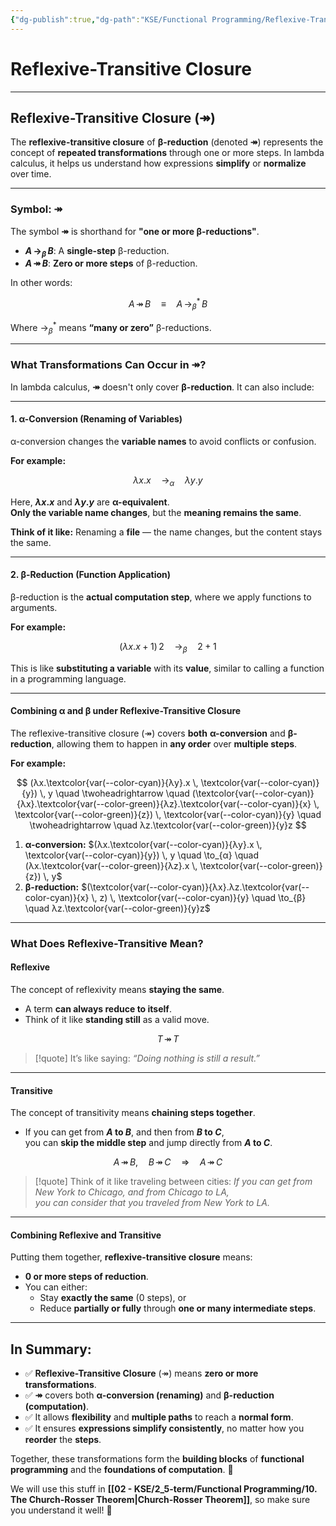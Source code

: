 ```yaml
---
{"dg-publish":true,"dg-path":"KSE/Functional Programming/Reflexive-Transitive Closure.md","permalink":"/kse/functional-programming/reflexive-transitive-closure/","tags":["kse"],"created":"2025-02-19T00:07:54.706+02:00","updated":"2025-02-19T00:55:08.632+02:00"}
---
```



# Reflexive-Transitive Closure

---

## Reflexive-Transitive Closure (**$\twoheadrightarrow$**)

The **reflexive-transitive closure** of **β-reduction** (denoted **$\twoheadrightarrow$**) represents the concept of **repeated transformations** through one or more steps. In lambda calculus, it helps us understand how expressions **simplify** or **normalize** over time.

---

### Symbol: $\twoheadrightarrow$

The symbol **$\twoheadrightarrow$** is shorthand for **"one or more β-reductions"**.

- **$A \, \to_{\beta} \, B$**: A **single-step** β-reduction.
- **$A \, \twoheadrightarrow \, B$**: **Zero or more steps** of β-reduction.

In other words:

$$
A \, \twoheadrightarrow \, B \quad \equiv \quad A \, \to_{\beta}^* \, B
$$

Where $\to_{\beta}^*$ means **“many or zero”** β-reductions.

---

### What Transformations Can Occur in $\twoheadrightarrow$?

In lambda calculus, **$\twoheadrightarrow$** doesn't only cover **β-reduction**. It can also include:

---

#### 1. α-Conversion (Renaming of Variables)

α-conversion changes the **variable names** to avoid conflicts or confusion.

<strong><span style="color: var(--color-green);">For example:</span></strong>

$$
λx. x \quad \to_{α} \quad λy. y
$$

Here, **$λx.x$** and **$λy.y$** are **α-equivalent**.  
**Only the variable name changes**, but the **meaning remains the same**.

**Think of it like:** Renaming a **file** — the name changes, but the content stays the same.

---

#### 2. β-Reduction (Function Application)

β-reduction is the **actual computation step**, where we apply functions to arguments.

<strong><span style="color: var(--color-green);">For example:</span></strong>

$$
(λx.x+1) \, 2 \quad \to_{β} \quad 2+1
$$

This is like **substituting a variable** with its **value**, similar to calling a function in a programming language.

---

#### Combining α and β under Reflexive-Transitive Closure

The reflexive-transitive closure ($\twoheadrightarrow$) covers **both** **α-conversion** and **β-reduction**, allowing them to happen in **any order** over **multiple steps**.

<strong><span style="color: var(--color-green);">For example:</span></strong>

$$
(λx.\textcolor{var(--color-cyan)}{λy}.x \, \textcolor{var(--color-cyan)}{y}) \, y
\quad
\twoheadrightarrow
\quad
(\textcolor{var(--color-cyan)}{λx}.\textcolor{var(--color-green)}{λz}.\textcolor{var(--color-cyan)}{x} \, \textcolor{var(--color-green)}{z}) \, \textcolor{var(--color-cyan)}{y}
\quad
\twoheadrightarrow
\quad
λz.\textcolor{var(--color-green)}{y}z
$$

1. **α-conversion:** $(λx.\textcolor{var(--color-cyan)}{λy}.x \, \textcolor{var(--color-cyan)}{y}) \, y \quad \to_{α} \quad (λx.\textcolor{var(--color-green)}{λz}.x \, \textcolor{var(--color-green)}{z}) \, y$
2. **β-reduction:** $(\textcolor{var(--color-cyan)}{λx}.λz.\textcolor{var(--color-cyan)}{x} \, z) \, \textcolor{var(--color-cyan)}{y} \quad \to_{β} \quad λz.\textcolor{var(--color-green)}{y}z$

---

### What Does Reflexive-Transitive Mean?

#### Reflexive

The concept of reflexivity means **staying the same**.

- A term **can always reduce to itself**.
- Think of it like **standing still** as a valid move.

$$
T \, \twoheadrightarrow \, T
$$

>[!quote] It’s like saying:
> _“Doing nothing is still a result.”_

---

#### Transitive

The concept of transitivity means **chaining steps together**.

- If you can get from **$A$ to $B$**, and then from **$B$ to $C$**,  
  you can **skip the middle step** and jump directly from **$A$ to $C$**.

$$
A \, \twoheadrightarrow \, B, \quad B \, \twoheadrightarrow \, C \quad \Rightarrow \quad A \, \twoheadrightarrow \, C
$$

>[!quote] Think of it like traveling between cities:
> _If you can get from New York to Chicago, and from Chicago to LA,  
> you can consider that you traveled from New York to LA._

---

#### Combining Reflexive and Transitive

Putting them together, **reflexive-transitive closure** means:

- **0 or more steps of reduction**.
- You can either:
  - Stay **exactly the same** (0 steps), or
  - Reduce **partially or fully** through **one or many intermediate steps**.

---

## In Summary:

- ✅ **Reflexive-Transitive Closure** ($\twoheadrightarrow$) means **zero or more transformations**.
- ✅ **$\twoheadrightarrow$** covers both **α-conversion (renaming)** and **β-reduction (computation)**.
- ✅ It allows **flexibility** and **multiple paths** to reach a **normal form**.
- ✅ It ensures **expressions simplify consistently**, no matter how you **reorder** the **steps**.

Together, these transformations form the **building blocks** of **functional programming** and the **foundations of computation**. 🚀

We will use this stuff in **[[02 - KSE/2_5-term/Functional Programming/10. The Church-Rosser Theorem\|Church-Rosser Theorem]]**, so make sure you understand it well! 🧠
